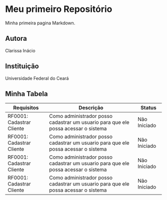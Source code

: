 # Meu primeiro Repositório 

Minha primeira pagina Markdown.

## Autora  
Clarissa Inácio

## Instituição
Universidade Federal do Ceará


## Minha Tabela

| Requisitos | Descrição | Status | 
|------------|-----------|--------| 
| RF0001: Cadastrar Cliente | Como administrador posso cadastrar um usuario para que ele possa acessar o sistema| Não Iniciado|
| RF0001: Cadastrar Cliente | Como administrador posso cadastrar um usuario para que ele possa acessar o sistema| Não Iniciado|
| RF0001: Cadastrar Cliente | Como administrador posso cadastrar um usuario para que ele possa acessar o sistema| Não Iniciado|
| RF0001: Cadastrar Cliente | Como administrador posso cadastrar um usuario para que ele possa acessar o sistema| Não Iniciado|